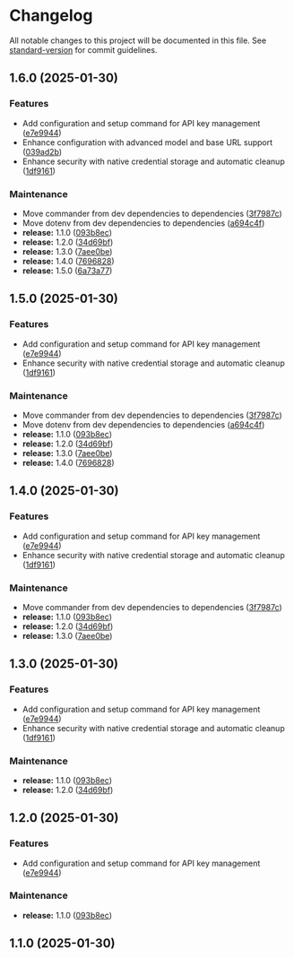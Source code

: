 # Changelog

All notable changes to this project will be documented in this file. See [standard-version](https://github.com/conventional-changelog/standard-version) for commit guidelines.

## 1.6.0 (2025-01-30)


### Features

* Add configuration and setup command for API key management ([e7e9944](https://github.com/aindong/deepreview/commit/e7e9944ebd0b311671e1a3bb5dee85aad38bfb24))
* Enhance configuration with advanced model and base URL support ([039ad2b](https://github.com/aindong/deepreview/commit/039ad2b3b51f6b0f5fcd0426ccd60f400e32dd63))
* Enhance security with native credential storage and automatic cleanup ([1df9161](https://github.com/aindong/deepreview/commit/1df9161bf2212f77c394ff5734caeae200f23364))


### Maintenance

* Move commander from dev dependencies to dependencies ([3f7987c](https://github.com/aindong/deepreview/commit/3f7987cb20e3ae18c190264ee0cddcc93e715110))
* Move dotenv from dev dependencies to dependencies ([a694c4f](https://github.com/aindong/deepreview/commit/a694c4fd7332386490bd3b108208273a8c40438a))
* **release:** 1.1.0 ([093b8ec](https://github.com/aindong/deepreview/commit/093b8ec7fff581ebb0ab1e593df1fa1c31f26de0))
* **release:** 1.2.0 ([34d69bf](https://github.com/aindong/deepreview/commit/34d69bf8a76ba3fadbce44adb1135aed2a3059b6))
* **release:** 1.3.0 ([7aee0be](https://github.com/aindong/deepreview/commit/7aee0beb8954083c860e1830b49266ea9254a627))
* **release:** 1.4.0 ([7696828](https://github.com/aindong/deepreview/commit/7696828e6c8dd1c6b227bde5e608076f94daa00e))
* **release:** 1.5.0 ([6a73a77](https://github.com/aindong/deepreview/commit/6a73a77a064fedd06c4fcbcd19e0854715d5a0b9))

## 1.5.0 (2025-01-30)


### Features

* Add configuration and setup command for API key management ([e7e9944](https://github.com/aindong/deepreview/commit/e7e9944ebd0b311671e1a3bb5dee85aad38bfb24))
* Enhance security with native credential storage and automatic cleanup ([1df9161](https://github.com/aindong/deepreview/commit/1df9161bf2212f77c394ff5734caeae200f23364))


### Maintenance

* Move commander from dev dependencies to dependencies ([3f7987c](https://github.com/aindong/deepreview/commit/3f7987cb20e3ae18c190264ee0cddcc93e715110))
* Move dotenv from dev dependencies to dependencies ([a694c4f](https://github.com/aindong/deepreview/commit/a694c4fd7332386490bd3b108208273a8c40438a))
* **release:** 1.1.0 ([093b8ec](https://github.com/aindong/deepreview/commit/093b8ec7fff581ebb0ab1e593df1fa1c31f26de0))
* **release:** 1.2.0 ([34d69bf](https://github.com/aindong/deepreview/commit/34d69bf8a76ba3fadbce44adb1135aed2a3059b6))
* **release:** 1.3.0 ([7aee0be](https://github.com/aindong/deepreview/commit/7aee0beb8954083c860e1830b49266ea9254a627))
* **release:** 1.4.0 ([7696828](https://github.com/aindong/deepreview/commit/7696828e6c8dd1c6b227bde5e608076f94daa00e))

## 1.4.0 (2025-01-30)


### Features

* Add configuration and setup command for API key management ([e7e9944](https://github.com/aindong/deepreview/commit/e7e9944ebd0b311671e1a3bb5dee85aad38bfb24))
* Enhance security with native credential storage and automatic cleanup ([1df9161](https://github.com/aindong/deepreview/commit/1df9161bf2212f77c394ff5734caeae200f23364))


### Maintenance

* Move commander from dev dependencies to dependencies ([3f7987c](https://github.com/aindong/deepreview/commit/3f7987cb20e3ae18c190264ee0cddcc93e715110))
* **release:** 1.1.0 ([093b8ec](https://github.com/aindong/deepreview/commit/093b8ec7fff581ebb0ab1e593df1fa1c31f26de0))
* **release:** 1.2.0 ([34d69bf](https://github.com/aindong/deepreview/commit/34d69bf8a76ba3fadbce44adb1135aed2a3059b6))
* **release:** 1.3.0 ([7aee0be](https://github.com/aindong/deepreview/commit/7aee0beb8954083c860e1830b49266ea9254a627))

## 1.3.0 (2025-01-30)


### Features

* Add configuration and setup command for API key management ([e7e9944](https://github.com/aindong/deepreview/commit/e7e9944ebd0b311671e1a3bb5dee85aad38bfb24))
* Enhance security with native credential storage and automatic cleanup ([1df9161](https://github.com/aindong/deepreview/commit/1df9161bf2212f77c394ff5734caeae200f23364))


### Maintenance

* **release:** 1.1.0 ([093b8ec](https://github.com/aindong/deepreview/commit/093b8ec7fff581ebb0ab1e593df1fa1c31f26de0))
* **release:** 1.2.0 ([34d69bf](https://github.com/aindong/deepreview/commit/34d69bf8a76ba3fadbce44adb1135aed2a3059b6))

## 1.2.0 (2025-01-30)


### Features

* Add configuration and setup command for API key management ([e7e9944](https://github.com/aindong/deepreview/commit/e7e9944ebd0b311671e1a3bb5dee85aad38bfb24))


### Maintenance

* **release:** 1.1.0 ([093b8ec](https://github.com/aindong/deepreview/commit/093b8ec7fff581ebb0ab1e593df1fa1c31f26de0))

## 1.1.0 (2025-01-30)

